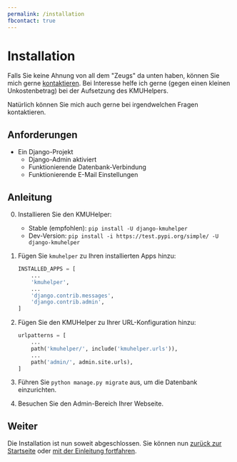 ```yaml
---
permalink: /installation
fbcontact: true
---
```


# Installation

Falls Sie keine Ahnung von all dem "Zeugs" da unten haben, können Sie mich gerne [kontaktieren](<{{ site.kontakt_url }}>). Bei Interesse helfe ich gerne (gegen einen kleinen Unkostenbetrag) bei der Aufsetzung des KMUHelpers.

Natürlich können Sie mich auch gerne bei irgendwelchen Fragen kontaktieren.

## Anforderungen

-   Ein Django-Projekt
    -   Django-Admin aktiviert
    -   Funktionierende Datenbank-Verbindung
    -   Funktionierende E-Mail Einstellungen

## Anleitung

0.  Installieren Sie den KMUHelper:

    -   Stable (empfohlen): `pip install -U django-kmuhelper`
    -   Dev-Version: `pip install -i https://test.pypi.org/simple/ -U django-kmuhelper`

1.  Fügen Sie `kmuhelper` zu Ihren installierten Apps hinzu:

    ```python
    INSTALLED_APPS = [
        ...
        'kmuhelper',
        ...
        'django.contrib.messages',
        'django.contrib.admin',
    ]
    ```

2.  Fügen Sie den KMUHelper zu Ihrer URL-Konfiguration hinzu:

    ```python
    urlpatterns = [
        ...
        path('kmuhelper/', include('kmuhelper.urls')),
        ...
        path('admin/', admin.site.urls),
    ]
    ```

3.  Führen Sie `python manage.py migrate` aus, um die Datenbank einzurichten.

4.  Besuchen Sie den Admin-Bereich Ihrer Webseite.

## Weiter

Die Installation ist nun soweit abgeschlossen. Sie können nun [zurück zur Startseite](./setup.md) oder [mit der Einleitung fortfahren](manual/).
